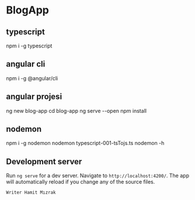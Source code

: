 # BlogApp

## typescript
npm i -g typescript

## angular cli
npm i -g @angular/cli

## angular projesi
ng new blog-app
cd blog-app
ng serve --open
npm install 

## nodemon
npm i -g nodemon
nodemon typescript-001-tsTojs.ts
nodemon -h

## Development server

Run `ng serve` for a dev server. Navigate to `http://localhost:4200/`. The app will automatically reload if you change any of the source files.

````
Writer Hamit Mızrak

